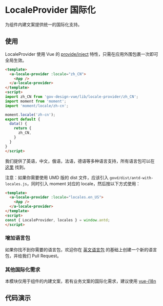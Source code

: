 # LocaleProvider 国际化

为组件内建文案提供统一的国际化支持。

## 使用

LocaleProvider 使用 Vue 的 [provide/inject](https://cn.vuejs.org/v2/api/#provide-inject) 特性，只需在应用外围包裹一次即可全局生效。

````html
<template>
  <a-locale-provider :locale="zh_CN">
    <App />
  </a-locale-provider>
</template>
<script>
import zh_CN from 'gov-design-vue/lib/locale-provider/zh_CN';
import moment from 'moment';
import 'moment/locale/zh-cn';

moment.locale('zh-cn');
export default {
  data() {
    return {
      zh_CN,
    }
  }
}
</script>
````

我们提供了英语，中文，俄语，法语，德语等多种语言支持，所有语言包可以在 [这里](https://github.com/yonyougov/gov-design-vue/tree/master/components/locale-provider) 找到。

注意：如果你需要使用 UMD 版的 dist 文件，应该引入 `govd/dist/antd-with-locales.js`，同时引入 moment 对应的 locale，然后按以下方式使用：

````html
<template>
  <a-locale-provider :locale="locales.en_US">
    <App />
  </a-locale-provider>
</template>
<script>
const { LocaleProvider, locales } = window.antd;
</script>
````

### 增加语言包

如果你找不到你需要的语言包，欢迎你在 [英文语言包](https://github.com/yonyougov/gov-design-vue/tree/master/components/locale-provider/en_US.js) 的基础上创建一个新的语言包，并给我们 Pull Request。

### 其他国际化需求

本模块仅用于组件的内建文案，若有业务文案的国际化需求，建议使用 [vue-i18n](https://github.com/kazupon/vue-i18n)

## 代码演示
